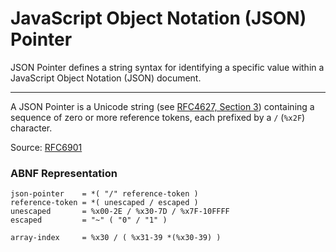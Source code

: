 # JavaScript Object Notation (JSON) Pointer
JSON Pointer defines a string syntax for identifying a specific value within a JavaScript 
Object Notation (JSON) document.

---
A JSON Pointer is a Unicode string (see [RFC4627, Section 3](https://tools.ietf.org/html/rfc4627#section-3)) containing a sequence of 
zero or more reference tokens, each prefixed by a `/` (`%x2F`) character.

Source: [RFC6901](https://tools.ietf.org/html/rfc6901)

### ABNF Representation
```abnf
json-pointer    = *( "/" reference-token )
reference-token = *( unescaped / escaped )
unescaped       = %x00-2E / %x30-7D / %x7F-10FFFF
escaped         = "~" ( "0" / "1" )

array-index     = %x30 / ( %x31-39 *(%x30-39) )
```
